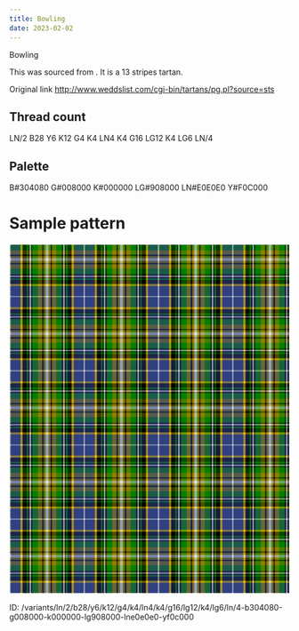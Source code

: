 ```yaml
---
title: Bowling
date: 2023-02-02
---
```

Bowling

This was sourced from <no value>.  It is a 13 stripes tartan.

Original link http://www.weddslist.com/cgi-bin/tartans/pg.pl?source=sts

## Thread count
LN/2 B28 Y6 K12 G4 K4 LN4 K4 G16 LG12 K4 LG6 LN/4

## Palette
B#304080 G#008000 K#000000 LG#908000 LN#E0E0E0 Y#F0C000

# Sample pattern

![Tartan detail](tartan.png "LN/2 B28 Y6 K12 G4 K4 LN4 K4 G16 LG12 K4 LG6 LN/4 tartan")

ID: /variants/ln/2/b28/y6/k12/g4/k4/ln4/k4/g16/lg12/k4/lg6/ln/4-b304080-g008000-k000000-lg908000-lne0e0e0-yf0c000